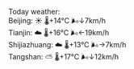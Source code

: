Today weather:  
Beijing: ☀️   🌡️+14°C 🌬️↓7km/h  
Tianjin: ☁️   🌡️+16°C 🌬️←19km/h  
Shijiazhuang: ☁️   🌡️+13°C 🌬️→7km/h  
Tangshan: ⛅️  🌡️+17°C 🌬️↓12km/h  
